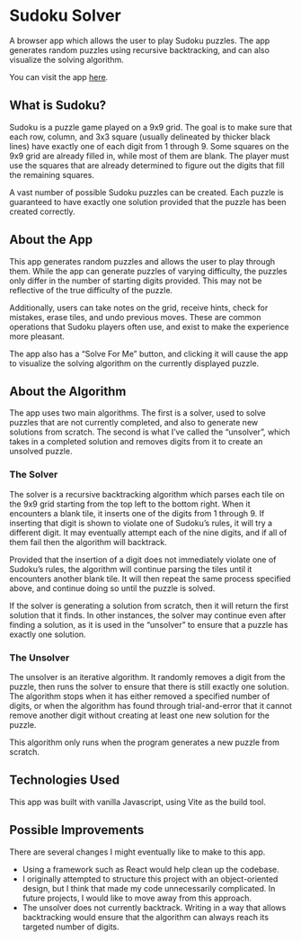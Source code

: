 # Sudoku Solver

A browser app which allows the user to play Sudoku puzzles. The app generates random puzzles using recursive backtracking, and can also visualize the solving algorithm.

You can visit the app [here](https://ryangroch.github.io/sudoku-v2/).

## What is Sudoku?

Sudoku is a puzzle game played on a 9x9 grid. The goal is to make sure that each row, column, and 3x3 square (usually delineated by thicker black lines) have exactly one of each digit from 1 through 9. Some squares on the 9x9 grid are already filled in, while most of them are blank. The player must use the squares that are already determined to figure out the digits that fill the remaining squares.

A vast number of possible Sudoku puzzles can be created. Each puzzle is guaranteed to have exactly one solution provided that the puzzle has been created correctly.

## About the App

This app generates random puzzles and allows the user to play through them. While the app can generate puzzles of varying difficulty, the puzzles only differ in the number of starting digits provided. This may not be reflective of the true difficulty of the puzzle.

Additionally, users can take notes on the grid, receive hints, check for mistakes, erase tiles, and undo previous moves. These are common operations that Sudoku players often use, and exist to make the experience more pleasant.

The app also has a “Solve For Me” button, and clicking it will cause the app to visualize the solving algorithm on the currently displayed puzzle.

## About the Algorithm

The app uses two main algorithms. The first is a solver, used to solve puzzles that are not currently completed, and also to generate new solutions from scratch. The second is what I’ve called the “unsolver”, which takes in a completed solution and removes digits from it to create an unsolved puzzle.

### The Solver

The solver is a recursive backtracking algorithm which parses each tile on the 9x9 grid starting from the top left to the bottom right. When it encounters a blank tile, it inserts one of the digits from 1 through 9. If inserting that digit is shown to violate one of Sudoku’s rules, it will try a different digit. It may eventually attempt each of the nine digits, and if all of them fail then the algorithm will backtrack.

Provided that the insertion of a digit does not immediately violate one of Sudoku’s rules, the algorithm will continue parsing the tiles until it encounters another blank tile. It will then repeat the same process specified above, and continue doing so until the puzzle is solved.

If the solver is generating a solution from scratch, then it will return the first solution that it finds. In other instances, the solver may continue even after finding a solution, as it is used in the “unsolver” to ensure that a puzzle has exactly one solution.

### The Unsolver

The unsolver is an iterative algorithm. It randomly removes a digit from the puzzle, then runs the solver to ensure that there is still exactly one solution. The algorithm stops when it has either removed a specified number of digits, or when the algorithm has found through trial-and-error that it cannot remove another digit without creating at least one new solution for the puzzle.

This algorithm only runs when the program generates a new puzzle from scratch.

## Technologies Used

This app was built with vanilla Javascript, using Vite as the build tool.

## Possible Improvements

There are several changes I might eventually like to make to this app.

- Using a framework such as React would help clean up the codebase.
- I originally attempted to structure this project with an object-oriented design, but I think that made my code unnecessarily complicated. In future projects, I would like to move away from this approach.
- The unsolver does not currently backtrack. Writing in a way that allows backtracking would ensure that the algorithm can always reach its targeted number of digits.
